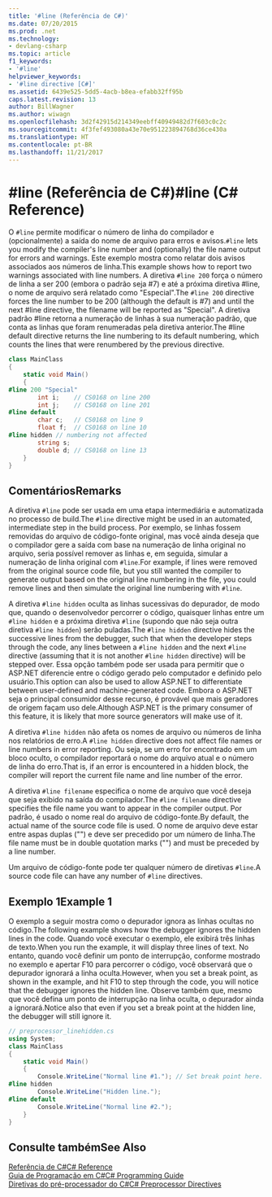 ```yaml
---
title: '#line (Referência de C#)'
ms.date: 07/20/2015
ms.prod: .net
ms.technology:
- devlang-csharp
ms.topic: article
f1_keywords:
- '#line'
helpviewer_keywords:
- '#line directive [C#]'
ms.assetid: 6439e525-5dd5-4acb-b8ea-efabb32ff95b
caps.latest.revision: 13
author: BillWagner
ms.author: wiwagn
ms.openlocfilehash: 3d2f42915d214349eebff40949482d7f603c0c2c
ms.sourcegitcommit: 4f3fef493080a43e70e951223894768d36ce430a
ms.translationtype: HT
ms.contentlocale: pt-BR
ms.lasthandoff: 11/21/2017
---
```

# <a name="line-c-reference"></a><span data-ttu-id="ea9f0-102">#line (Referência de C#)</span><span class="sxs-lookup"><span data-stu-id="ea9f0-102">#line (C# Reference)</span></span>
<span data-ttu-id="ea9f0-103">O `#line` permite modificar o número de linha do compilador e (opcionalmente) a saída do nome de arquivo para erros e avisos.</span><span class="sxs-lookup"><span data-stu-id="ea9f0-103">`#line` lets you modify the compiler's line number and (optionally) the file name output for errors and warnings.</span></span> <span data-ttu-id="ea9f0-104">Este exemplo mostra como relatar dois avisos associados aos números de linha.</span><span class="sxs-lookup"><span data-stu-id="ea9f0-104">This example shows how to report two warnings associated with line numbers.</span></span> <span data-ttu-id="ea9f0-105">A diretiva `#line 200` força o número de linha a ser 200 (embora o padrão seja #7) e até a próxima diretiva #line, o nome de arquivo será relatado como "Especial".</span><span class="sxs-lookup"><span data-stu-id="ea9f0-105">The `#line 200` directive forces the line number to be 200 (although the default is #7) and until the next #line directive, the filename will be reported as "Special".</span></span> <span data-ttu-id="ea9f0-106">A diretiva padrão #line retorna a numeração de linhas à sua numeração padrão, que conta as linhas que foram renumeradas pela diretiva anterior.</span><span class="sxs-lookup"><span data-stu-id="ea9f0-106">The #line default directive returns the line numbering to its default numbering, which counts the lines that were renumbered by the previous directive.</span></span>  
  
```csharp
class MainClass  
{  
    static void Main()  
    {  
#line 200 "Special"  
        int i;    // CS0168 on line 200  
        int j;    // CS0168 on line 201  
#line default  
        char c;   // CS0168 on line 9  
        float f;  // CS0168 on line 10  
#line hidden // numbering not affected  
        string s;   
        double d; // CS0168 on line 13  
    }  
}  
```  
  
## <a name="remarks"></a><span data-ttu-id="ea9f0-107">Comentários</span><span class="sxs-lookup"><span data-stu-id="ea9f0-107">Remarks</span></span>  
 <span data-ttu-id="ea9f0-108">A diretiva `#line` pode ser usada em uma etapa intermediária e automatizada no processo de build.</span><span class="sxs-lookup"><span data-stu-id="ea9f0-108">The `#line` directive might be used in an automated, intermediate step in the build process.</span></span> <span data-ttu-id="ea9f0-109">Por exemplo, se linhas fossem removidas do arquivo de código-fonte original, mas você ainda deseja que o compilador gere a saída com base na numeração de linha original no arquivo, seria possível remover as linhas e, em seguida, simular a numeração de linha original com `#line`.</span><span class="sxs-lookup"><span data-stu-id="ea9f0-109">For example, if lines were removed from the original source code file, but you still wanted the compiler to generate output based on the original line numbering in the file, you could remove lines and then simulate the original line numbering with `#line`.</span></span>  
  
 <span data-ttu-id="ea9f0-110">A diretiva `#line hidden` oculta as linhas sucessivas do depurador, de modo que, quando o desenvolvedor percorrer o código, quaisquer linhas entre um `#line hidden` e a próxima diretiva `#line` (supondo que não seja outra diretiva `#line hidden`) serão puladas.</span><span class="sxs-lookup"><span data-stu-id="ea9f0-110">The `#line hidden` directive hides the successive lines from the debugger, such that when the developer steps through the code, any lines between a `#line hidden` and the next `#line` directive (assuming that it is not another `#line hidden` directive) will be stepped over.</span></span> <span data-ttu-id="ea9f0-111">Essa opção também pode ser usada para permitir que o ASP.NET diferencie entre o código gerado pelo computador e definido pelo usuário.</span><span class="sxs-lookup"><span data-stu-id="ea9f0-111">This option can also be used to allow ASP.NET to differentiate between user-defined and machine-generated code.</span></span> <span data-ttu-id="ea9f0-112">Embora o ASP.NET seja o principal consumidor desse recurso, é provável que mais geradores de origem façam uso dele.</span><span class="sxs-lookup"><span data-stu-id="ea9f0-112">Although ASP.NET is the primary consumer of this feature, it is likely that more source generators will make use of it.</span></span>  
  
 <span data-ttu-id="ea9f0-113">A diretiva `#line hidden` não afeta os nomes de arquivo ou números de linha nos relatórios de erro.</span><span class="sxs-lookup"><span data-stu-id="ea9f0-113">A `#line hidden` directive does not affect file names or line numbers in error reporting.</span></span> <span data-ttu-id="ea9f0-114">Ou seja, se um erro for encontrado em um bloco oculto, o compilador reportará o nome do arquivo atual e o número de linha do erro.</span><span class="sxs-lookup"><span data-stu-id="ea9f0-114">That is, if an error is encountered in a hidden block, the compiler will report the current file name and line number of the error.</span></span>  
  
 <span data-ttu-id="ea9f0-115">A diretiva `#line filename` especifica o nome de arquivo que você deseja que seja exibido na saída do compilador.</span><span class="sxs-lookup"><span data-stu-id="ea9f0-115">The `#line filename` directive specifies the file name you want to appear in the compiler output.</span></span> <span data-ttu-id="ea9f0-116">Por padrão, é usado o nome real do arquivo de código-fonte.</span><span class="sxs-lookup"><span data-stu-id="ea9f0-116">By default, the actual name of the source code file is used.</span></span> <span data-ttu-id="ea9f0-117">O nome de arquivo deve estar entre aspas duplas ("") e deve ser precedido por um número de linha.</span><span class="sxs-lookup"><span data-stu-id="ea9f0-117">The file name must be in double quotation marks ("") and must be preceded by a line number.</span></span>  
  
 <span data-ttu-id="ea9f0-118">Um arquivo de código-fonte pode ter qualquer número de diretivas `#line`.</span><span class="sxs-lookup"><span data-stu-id="ea9f0-118">A source code file can have any number of `#line` directives.</span></span>  
  
## <a name="example-1"></a><span data-ttu-id="ea9f0-119">Exemplo 1</span><span class="sxs-lookup"><span data-stu-id="ea9f0-119">Example 1</span></span>  
 <span data-ttu-id="ea9f0-120">O exemplo a seguir mostra como o depurador ignora as linhas ocultas no código.</span><span class="sxs-lookup"><span data-stu-id="ea9f0-120">The following example shows how the debugger ignores the hidden lines in the code.</span></span> <span data-ttu-id="ea9f0-121">Quando você executar o exemplo, ele exibirá três linhas de texto.</span><span class="sxs-lookup"><span data-stu-id="ea9f0-121">When you run the example, it will display three lines of text.</span></span> <span data-ttu-id="ea9f0-122">No entanto, quando você definir um ponto de interrupção, conforme mostrado no exemplo e apertar F10 para percorrer o código, você observará que o depurador ignorará a linha oculta.</span><span class="sxs-lookup"><span data-stu-id="ea9f0-122">However, when you set a break point, as shown in the example, and hit F10 to step through the code, you will notice that the debugger ignores the hidden line.</span></span> <span data-ttu-id="ea9f0-123">Observe também que, mesmo que você defina um ponto de interrupção na linha oculta, o depurador ainda a ignorará.</span><span class="sxs-lookup"><span data-stu-id="ea9f0-123">Notice also that even if you set a break point at the hidden line, the debugger will still ignore it.</span></span>  
  
```csharp
// preprocessor_linehidden.cs  
using System;  
class MainClass   
{  
    static void Main()   
    {  
        Console.WriteLine("Normal line #1."); // Set break point here.  
#line hidden  
        Console.WriteLine("Hidden line.");  
#line default  
        Console.WriteLine("Normal line #2.");  
    }  
}  
```  
  
## <a name="see-also"></a><span data-ttu-id="ea9f0-124">Consulte também</span><span class="sxs-lookup"><span data-stu-id="ea9f0-124">See Also</span></span>  
 [<span data-ttu-id="ea9f0-125">Referência de C#</span><span class="sxs-lookup"><span data-stu-id="ea9f0-125">C# Reference</span></span>](../../../csharp/language-reference/index.md)  
 [<span data-ttu-id="ea9f0-126">Guia de Programação em C#</span><span class="sxs-lookup"><span data-stu-id="ea9f0-126">C# Programming Guide</span></span>](../../../csharp/programming-guide/index.md)  
 [<span data-ttu-id="ea9f0-127">Diretivas do pré-processador do C#</span><span class="sxs-lookup"><span data-stu-id="ea9f0-127">C# Preprocessor Directives</span></span>](../../../csharp/language-reference/preprocessor-directives/index.md)
